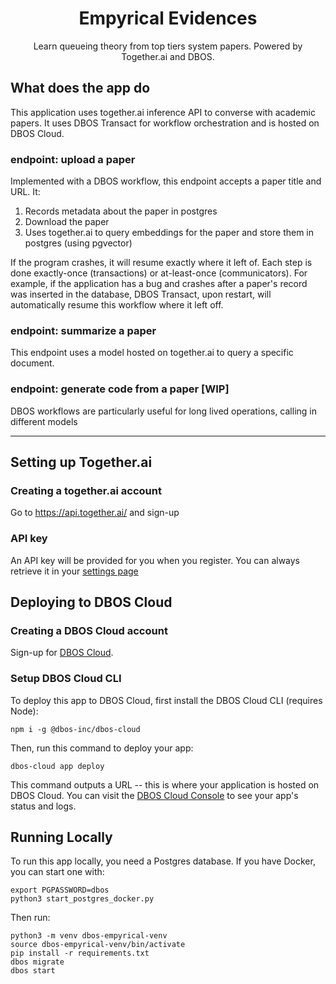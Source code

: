 <h1 align="center">Empyrical Evidences</h1>

<p align="center">
  Learn queueing theory from top tiers system papers.
  Powered by Together.ai and DBOS.
</p>

## What does the app do

This application uses together.ai inference API to converse with academic papers.
It uses DBOS Transact for workflow orchestration and is hosted on DBOS Cloud.

### endpoint: upload a paper

Implemented with a DBOS workflow, this endpoint accepts a paper title and URL. It:

1. Records metadata about the paper in postgres
2. Download the paper
3. Uses together.ai to query embeddings for the paper and store them in postgres (using pgvector)

If the program crashes, it will resume exactly where it left of. Each step is done exactly-once (transactions) or at-least-once (communicators). For example, if the application has a bug and crashes after a paper's record was inserted in the database, DBOS Transact, upon restart, will automatically resume this workflow where it left off.

### endpoint: summarize a paper

This endpoint uses a model hosted on together.ai to query a specific document.

### endpoint: generate code from a paper [WIP]

DBOS workflows are particularly useful for long lived operations, calling in different models

---

## Setting up Together.ai

### Creating a together.ai account

Go to https://api.together.ai/ and sign-up

### API key

An API key will be provided for you when you register. You can always retrieve it in your [settings page](https://api.together.ai/settings/api-keys)

## Deploying to DBOS Cloud

### Creating a DBOS Cloud account

Sign-up for [DBOS Cloud](https://console.dbos.dev/).

### Setup DBOS Cloud CLI

To deploy this app to DBOS Cloud, first install the DBOS Cloud CLI (requires Node):

```shell
npm i -g @dbos-inc/dbos-cloud
```

Then, run this command to deploy your app:

```shell
dbos-cloud app deploy
```

This command outputs a URL -- this is where your application is hosted on DBOS Cloud.
You can visit the [DBOS Cloud Console](https://console.dbos.dev/) to see your app's status and logs.

## Running Locally

To run this app locally, you need a Postgres database.
If you have Docker, you can start one with:

```shell
export PGPASSWORD=dbos
python3 start_postgres_docker.py
```

Then run:

```shell
python3 -m venv dbos-empyrical-venv
source dbos-empyrical-venv/bin/activate
pip install -r requirements.txt
dbos migrate
dbos start
```
